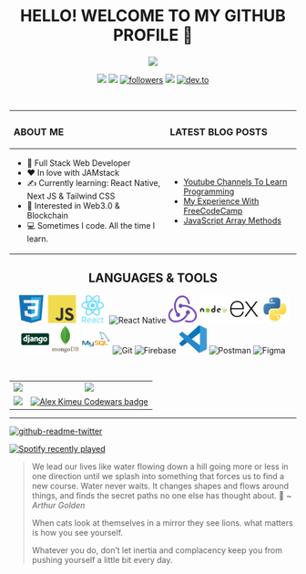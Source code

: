 <h1 align="center">HELLO! WELCOME TO MY GITHUB PROFILE 👋</h1>
<p align="center">
<img align="center" src="https://media-exp1.licdn.com/dms/image/C4D16AQGAd2DB2ZVtRg/profile-displaybackgroundimage-shrink_200_800/0/1636389878253?e=1643241600&v=beta&t=bxprU5H0r_93fME9qF25-WdUfp5GYE45UIubLA7gAdc">
</p>
<p align="center">
<a href="https://www.facebook.com/alex.kimeu.798"><img src="https://img.shields.io/badge/Facebook-1877F2?style=for-the-badge&logo=facebook&logoColor=white"></a>
<a href="https://www.instagram.com/alekskimeu/"><img src="https://img.shields.io/badge/instagram-%23E4405F.svg?&style=for-the-badge&logo=instagram&logoColor=white"></a>
<a href="https://twitter.com/alekskimeu"><img alt="followers" title="Follow me on Twitter" src="https://img.shields.io/badge/Twitter-1DA1F2?style=for-the-badge&logo=twitter&logoColor=white"/></a>
<a href="https://www.linkedin.com/in/alexkimeu/"><img src="https://img.shields.io/badge/linkedin-%230077B5.svg?&style=for-the-badge&logo=linkedin&logoColor=white"></a>
<a href="https://byte.hashnode.dev/"><img alt="dev.to" title="My Hahnode Blog" src="https://img.shields.io/badge/hashnode-0A0A0A?style=for-the-badge&logo=hashnode&logoColor=white"/></a>
</p>

<br>

<table align="center">
<tr>
<thead>
<th><h3 align="left">ABOUT ME</h3></th>
<th><h3 align="left">LATEST BLOG POSTS</h3></th>
</thead>
</tr>
<tr>
<td>
<ul>    
<li>💼 Full Stack Web Developer</li>
<li>❤️ In love with JAMstack</li>
<li>✍️ Currently learning: React Native, Next JS & Tailwind CSS</li>
<li>🤞 Interested in Web3.0 & Blockchain</li>
<li>💻 Sometimes I code. All the time I learn.</li>
</ul>
</td>
<td>

<!-- HASHNODE:START -->
- [Youtube Channels To Learn Programming](https://byte.hashnode.dev/youtube-channels-to-learn-programming)
- [My Experience With FreeCodeCamp](https://byte.hashnode.dev/my-experience-with-freecodecamp)
- [JavaScript Array Methods](https://byte.hashnode.dev/javascript-array-methods)
<!-- HASHNODE:END -->

</td>
</tr>
</table>
<h2 align="center">LANGUAGES & TOOLS</h2>
<p align="center">
    <img src="https://raw.githubusercontent.com/devicons/devicon/master/icons/css3/css3-original.svg" alt="CSS3" width="50" height="50"/>
    <img src="https://raw.githubusercontent.com/devicons/devicon/master/icons/javascript/javascript-original.svg" alt="JavaScript" width="50" height="50"/>
    <img src="https://raw.githubusercontent.com/devicons/devicon/master/icons/react/react-original-wordmark.svg" alt="React" width="50" height="50"/>
    <img src="https://reactnative.dev/img/header_logo.svg" alt="React Native" width="50" height="50"/>
    <img src="https://raw.githubusercontent.com/devicons/devicon/master/icons/redux/redux-original.svg" alt="Redux" width="50" height="50"/>
    <img src="https://raw.githubusercontent.com/devicons/devicon/master/icons/nodejs/nodejs-original-wordmark.svg" alt="Node Js" width="50" height="50"/>
    <img src="https://raw.githubusercontent.com/devicons/devicon/master/icons/express/express-original.svg" alt="Express JS" width="50" height="50"/>    
    <img src="https://raw.githubusercontent.com/devicons/devicon/master/icons/python/python-original.svg" alt="Python" width="50" height="50"/>
    <img src="https://raw.githubusercontent.com/devicons/devicon/master/icons/django/django-original.svg" alt="Django" width="50" height="50"/>
    <img src="https://raw.githubusercontent.com/devicons/devicon/master/icons/mongodb/mongodb-original-wordmark.svg" alt="MongoDB" width="50" height="50"/>
    <img src="https://raw.githubusercontent.com/devicons/devicon/master/icons/mysql/mysql-original-wordmark.svg" alt="MySQL" width="50" height="50"/>
    <img src="https://www.vectorlogo.zone/logos/git-scm/git-scm-icon.svg" alt="Git" width="50" height="50"/> 
    <img src="https://www.vectorlogo.zone/logos/firebase/firebase-icon.svg" alt="Firebase" width="50" height="50"/>
    <img src="https://raw.githubusercontent.com/devicons/devicon/master/icons/vscode/vscode-original.svg" alt="VS Code" width="50" height="50"/>
    <img src="https://www.vectorlogo.zone/logos/getpostman/getpostman-icon.svg" alt="Postman" width="50" height="50"/>
    <img src="https://www.vectorlogo.zone/logos/figma/figma-icon.svg" alt="Figma" width="50" height="50"/>
</p>

<br>

<table align="center" width="100%">
  <tr>
    <td align="center">
          <img width="120%" src="https://github-readme-stats.vercel.app/api?username=alekskimeu&count_private=true&theme=radical&show_icons=true" />
    </td>
    <td align="center">
    <img src="https://github-readme-stats.vercel.app/api/top-langs/?username=alekskimeu&layout=compact&title_color=007bff&text_color=e7e7e7&icon_color=007bff&bg_color=171c28">
 </td>
  </tr>
  <tr>
    <td align="center">
        <img src="https://github-readme-streak-stats.herokuapp.com/?user=alekskimeu&theme=radical">
    </td>
    <td>
    <a href="https://www.codewars.com/users/alexkimeu" target="_blank">
        <img src="https://www.codewars.com/users/alexkimeu/badges/large?logo=false" alt="Alex Kimeu Codewars badge"/>
    </a>
    </td>
  </tr>
</table>

<hr />

[![github-readme-twitter](https://github-readme-twitter.gazf.vercel.app/api?id=alekskimeu&layout=wide&theme=radical)](https://twitter.com/alekskimeu)

[![Spotify recently played](https://spotify-recently-played-readme.vercel.app/api?user=pynam5zumb7oi9d117qoftrzb&width=600&unique=true)](https://open.spotify.com/user/pynam5zumb7oi9d117qoftrzb)


>We lead our lives like water flowing down a hill going more or less in one direction
>until we splash into something that forces us to find a new course.
>Water never waits. It changes shapes and flows around things,
>and finds the secret paths no one else has thought about. 🤞
>~ *Arthur Golden*
>
> 
> When cats look at themselves in a mirror they see lions.
> what matters is how you see yourself.
>
>Whatever you do, don’t let inertia and complacency keep
>you from pushing yourself a little bit every day.

